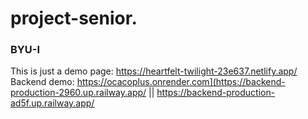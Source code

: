 # project-senior.
### BYU-I
This is just a demo page: https://heartfelt-twilight-23e637.netlify.app/ <br/>
Backend demo: https://ocacoplus.onrender.com](https://backend-production-2960.up.railway.app/  || https://backend-production-ad5f.up.railway.app/
